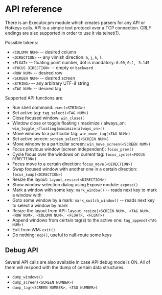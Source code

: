 # API reference

There is an Executor.pm module which creates parsers for any API or Hotkeys calls.
API is a simple text protocol over a TCP connection.
CRLF endings are also supported in order to use it via telnet(1).

Possible tokens:

- `<COLUMN NUM>` -- desired column
- `<DIRECTION>` -- any vimish direction: `h`, `j`, `k`, `l`
- `<FLOAT>` -- floating point number, dot is mandatory: `0.00`, `0.1`, `-3.145`
- `<FOCUS DIRECTION>` -- empty or `backward`
- `<ROW NUM>` -- desired row
- `<SCREEN NUM>` -- desired screen
- `<STRING>` -- any arbitrary UTF-8 string
- `<TAG NUM>` -- desired tag

Supported API functions are:

- Run shell command: `exec(<STRING>)`
- Set active tag: `tag_select(<TAG NUM>)`
- Close focused window: `win_close()`
- Window close or toggle floating / maximize / always\_on: `win_toggle_<floating|maximize|always_on>()`
- Move window to a particular tag: `win_move_tag(<TAG NUM>)`
- Set active screen: `screen_select(<SCREEN NUM>)`
- Move window to a particular screen: `win_move_screen(<SCREEN NUM>)`
- Focus previous window (screen independent): `focus_prev()`
- Cycle focus over the windows on current tag: `focus_cycle(<FOCUS DIRECTION>)`
- Focus move to a certain direction: `focus_move(<DIRECTION>)`
- Swap focused window with another one in a certain direction: `focus_swap(<DIRECTION>)`
- Resize the layout: `layout_resize(<DIRECTION>)`
- Show window selection dialog using Expose module: `expose()`
- Mark a window with some key: `mark_window()` -- reads next key to mark a window with
- Goto some window by a mark: `mark_switch_window()` -- reads next key to select a window by mark
- Resize the layout from API: `layout_resize(<SCREEN NUM>, <TAG NUM>, <ROW NUM>, <COLUMN NUM>, <FLOAT>, <FLOAT>)`
- Append windows from certain tag(s) to the active one: `tag_append(<TAG NUM>)`
- Exit from WM: `exit()`
- Do nothing: `nop()`, useful to null-route some keys

## Debug API

Several API calls are also available in case API debug mode is ON.
All of them will respond with the dump of certain data structures.

- `dump_windows()`
- `dump_screen(<SCREEN NUMBER>)`
- `dump_tag(<SCREEN NUMBER>, <TAG NUMBER>)`
